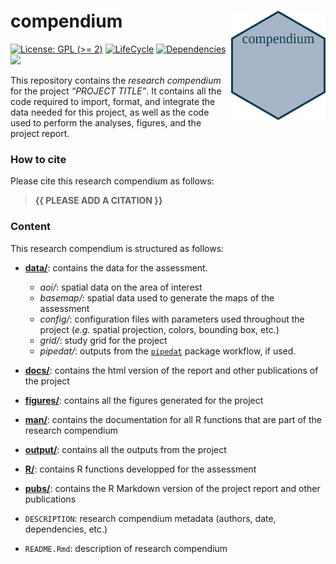
<!-- README.md is generated from README.Rmd. Please edit that file -->

# compendium <a href=''><img src='man/figures/logo.png' align="right" height="175" /></a>

<!-- badges: start -->

[![License: GPL (&gt;=
2)](https://img.shields.io/badge/License-GPL%20%28%3E%3D%202%29-blue.svg)](https://choosealicense.com/licenses/gpl-2.0/)
[![LifeCycle](https://img.shields.io/badge/lifecycle-experimental-orange)](https://lifecycle.r-lib.org/articles/stages.html#experimental)
[![Dependencies](https://img.shields.io/badge/dependencies-2/70-green?style=flat)](#)
![](https://img.shields.io/badge/status-preliminary-blue.svg)
<!-- badges: end -->

This repository contains the *research compendium* for the project
*“PROJECT TITLE”*. It contains all the code required to import, format,
and integrate the data needed for this project, as well as the code used
to perform the analyses, figures, and the project report.

### How to cite

Please cite this research compendium as follows:

> **{{ PLEASE ADD A CITATION }}**

### Content

This research compendium is structured as follows:

-   [**data/**](https://github.com/user/repo/tree/main/data): contains
    the data for the assessment.

    -   *aoi/*: spatial data on the area of interest
    -   *basemap/*: spatial data used to generate the maps of the
        assessment
    -   *config/*: configuration files with parameters used throughout
        the project (*e.g.* spatial projection, colors, bounding box,
        etc.)
    -   *grid/*: study grid for the project
    -   *pipedat/*: outputs from the
        [`pipedat`](https://github.com/Ecosystem-Assessments/pipedat)
        package workflow, if used.

-   [**docs/**](https://github.com/user/repo/tree/main/docs): contains
    the html version of the report and other publications of the project

-   [**figures/**](https://github.com/user/repo/tree/main/figures):
    contains all the figures generated for the project

-   [**man/**](https://github.com/user/repo/tree/main/man): contains the
    documentation for all R functions that are part of the research
    compendium

-   [**output/**](https://github.com/user/repo/tree/main/output):
    contains all the outputs from the project

-   [**R/**](https://github.com/user/repo/tree/main/R): contains R
    functions developped for the assessment

-   [**pubs/**](https://github.com/user/repo/tree/main/report): contains
    the R Markdown version of the project report and other publications

-   `DESCRIPTION`: research compendium metadata (authors, date,
    dependencies, etc.)

-   `README.Rmd`: description of research compendium
